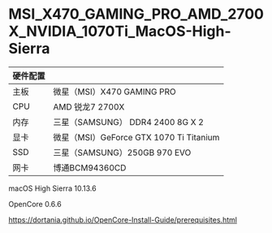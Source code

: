 # MSI_X470_GAMING_PRO_AMD_2700X_NVIDIA_1070Ti_MacOS-High-Sierra

| 硬件配置 ||
|---|----------------------------------|
| 主板  | 微星（MSI）X470 GAMING PRO |
|CPU|AMD 锐龙7 2700X                       |
|内存|三星（SAMSUNG） DDR4 2400 8G X 2|
|显卡|微星（MSI）GeForce GTX 1070 Ti Titanium|
|SSD|三星（SAMSUNG）250GB 970 EVO|
|网卡|博通BCM94360CD|


macOS High Sierra 10.13.6

OpenCore 0.6.6

https://dortania.github.io/OpenCore-Install-Guide/prerequisites.html